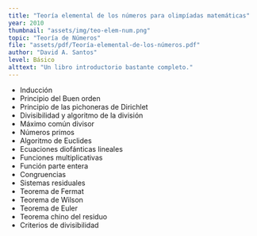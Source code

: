 ```yaml
---
title: "Teoría elemental de los números para olimpíadas matemáticas"
year: 2010
thumbnail: "assets/img/teo-elem-num.png"
topic: "Teoría de Números"
file: "assets/pdf/Teoría-elemental-de-los-números.pdf"
author: "David A. Santos"
level: Básico
alttext: "Un libro introductorio bastante completo."
---
```


<ul class="list-group list-group-flush">
  <li class="list-group-item">Inducción</li>
  <li class="list-group-item">Principio del Buen orden</li>
  <li class="list-group-item">Principio de las pichoneras de Dirichlet</li>
  <li class="list-group-item">Divisibilidad y algoritmo de la división</li>
  <li class="list-group-item">Máximo común divisor</li>
  <li class="list-group-item">Números primos</li>
  <li class="list-group-item">Algoritmo de Euclides</li>
  <li class="list-group-item">Ecuaciones diofánticas lineales</li>
  <li class="list-group-item">Funciones multiplicativas</li>
  <li class="list-group-item">Función parte entera</li>
  <li class="list-group-item">Congruencias</li>
  <li class="list-group-item">Sistemas residuales</li>
  <li class="list-group-item">Teorema de Fermat</li>
  <li class="list-group-item">Teorema de Wilson</li>
  <li class="list-group-item">Teorema de Euler</li>
  <li class="list-group-item">Teorema chino del residuo</li>
  <li class="list-group-item">Criterios de divisibilidad</li>
</ul>